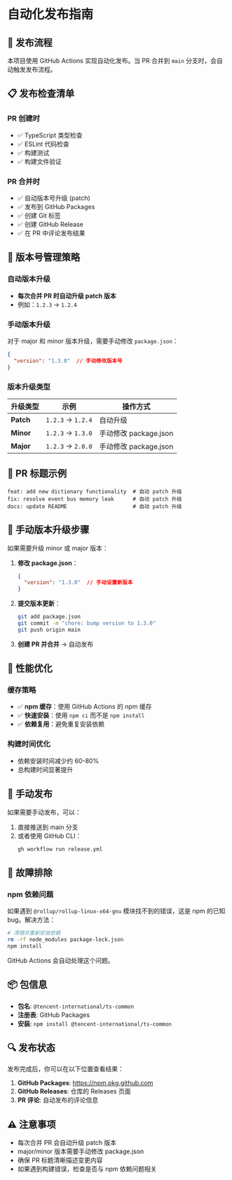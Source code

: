 # 自动化发布指南

## 🚀 发布流程

本项目使用 GitHub Actions 实现自动化发布。当 PR 合并到 `main` 分支时，会自动触发发布流程。

## 📋 发布检查清单

### PR 创建时
- ✅ TypeScript 类型检查
- ✅ ESLint 代码检查  
- ✅ 构建测试
- ✅ 构建文件验证

### PR 合并时
- ✅ 自动版本号升级 (patch)
- ✅ 发布到 GitHub Packages
- ✅ 创建 Git 标签
- ✅ 创建 GitHub Release
- ✅ 在 PR 中评论发布结果

## 🔢 版本号管理策略

### 自动版本升级
- **每次合并 PR 时自动升级 patch 版本**
- 例如：`1.2.3` → `1.2.4`

### 手动版本升级
对于 major 和 minor 版本升级，需要手动修改 `package.json`：

```json
{
  "version": "1.3.0"  // 手动修改版本号
}
```

### 版本升级类型

| 升级类型 | 示例 | 操作方式 |
|----------|------|----------|
| **Patch** | `1.2.3` → `1.2.4` | 自动升级 |
| **Minor** | `1.2.3` → `1.3.0` | 手动修改 package.json |
| **Major** | `1.2.3` → `2.0.0` | 手动修改 package.json |

## 📝 PR 标题示例

```
feat: add new dictionary functionality  # 自动 patch 升级
fix: resolve event bus memory leak      # 自动 patch 升级
docs: update README                     # 自动 patch 升级
```

## 🔧 手动版本升级步骤

如果需要升级 minor 或 major 版本：

1. **修改 package.json**：
   ```json
   {
     "version": "1.3.0"  // 手动设置新版本
   }
   ```

2. **提交版本更新**：
   ```bash
   git add package.json
   git commit -m "chore: bump version to 1.3.0"
   git push origin main
   ```

3. **创建 PR 并合并** → 自动发布

## 🚀 性能优化

### 缓存策略
- ✅ **npm 缓存**：使用 GitHub Actions 的 npm 缓存
- ✅ **快速安装**：使用 `npm ci` 而不是 `npm install`
- ✅ **依赖复用**：避免重复安装依赖

### 构建时间优化
- 依赖安装时间减少约 60-80%
- 总构建时间显著提升

## 🔧 手动发布

如果需要手动发布，可以：

1. 直接推送到 main 分支
2. 或者使用 GitHub CLI：
   ```bash
   gh workflow run release.yml
   ```

## 🐛 故障排除

### npm 依赖问题
如果遇到 `@rollup/rollup-linux-x64-gnu` 模块找不到的错误，这是 npm 的已知 bug。解决方法：

```bash
# 清理并重新安装依赖
rm -rf node_modules package-lock.json
npm install
```

GitHub Actions 会自动处理这个问题。

## 📦 包信息

- **包名**: `@tencent-international/ts-common`
- **注册表**: GitHub Packages
- **安装**: `npm install @tencent-international/ts-common`

## 🔍 发布状态

发布完成后，你可以在以下位置查看结果：

1. **GitHub Packages**: https://npm.pkg.github.com
2. **GitHub Releases**: 仓库的 Releases 页面
3. **PR 评论**: 自动发布的评论信息

## ⚠️ 注意事项

- 每次合并 PR 会自动升级 patch 版本
- major/minor 版本需要手动修改 package.json
- 确保 PR 标题清晰描述变更内容
- 如果遇到构建错误，检查是否与 npm 依赖问题相关 